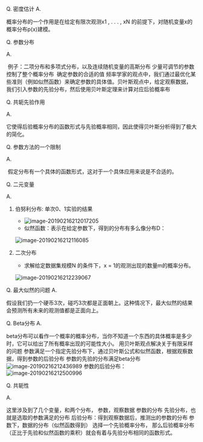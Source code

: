 Q. 密度估计
A.

概率分布的⼀个作⽤是在给定有限次观测x1 , . . . , xN 的前提下，对随机变量x的概率分布p(x)建模。



Q. 参数分布

A.

​	例⼦：⼆项分布和多项式分布，以及连续随机变量的⾼斯分布
​	少量可调节的参数控制了整个概率分布
​	确定参数的合适的值
​		频率学家的观点中，我们通过最优化某些准则（例如似然函数）来确定参数的具体值。
​		贝叶斯观点中，给定观察数据， 我们引⼊参数的先验分布，然后使⽤贝叶斯定理来计算对应后验概率布



Q. 共轭先验作用

A. 

​	它使得后验概率分布的函数形式与先验概率相同，因此使得贝叶斯分析得到了极⼤的简化。



Q. 参数⽅法的⼀个限制

A. 

​	假定分布有⼀个具体的函数形式，这对于⼀个具体应⽤来说是不合适的。



Q. ⼆元变量

A. 	

1. 伯努利分布: 单次0、1实验的结果

   * ![image-20190216212017205](/Volumes/jiye-学习/AI/math/readme/概率论-分布-伯努利分布-01.png)
   * 似然函数：表示在给定参数下，得到的分布有多么像分布D：

   ![image-20190216212116085](/Volumes/jiye-学习/AI/math/readme/概率论-分布-伯努利分布-02.png)

2. 二次分布

   * 求解给定数据集规模N 的条件下，x = 1的观测出现的数量m的概率分布。

   ![image-20190216212239067](/Volumes/jiye-学习/AI/math/readme/概率论-分布-伯努利分布-03.png)



Q. 最大似然的问题
A. 

假设我们扔⼀个硬币3次，碰巧3次都是正⾯朝上。这种情况下，最⼤似然的结果会预测所有未来的观测值都是正⾯向上。



Q. Beta分布
A. 

beta分布可以看作一个概率的概率分布，当你不知道一个东西的具体概率是多少时，它可以给出了所有概率出现的可能性大小。
用贝叶斯观点解决关于有限采样的问题
参数满足一个指定先验分布下，通过贝叶斯公式和似然函数，根据观察数据，得到参数的后验分布
参数的先验的分布满足beta分布![image-20190216212436989](/Volumes/jiye-学习/AI/math/readme/概率论-分布-beta分布-01.png)
参数的后验分布：![image-20190216212500996](/Volumes/jiye-学习/AI/math/readme/概率论-分布-beta分布-02.png)



Q. 共轭性

A. 

这里涉及到了几个变量，和两个分布，
	参数，观察数据
	参数的分布
		先验分布，也就是选取的参数满足的分布
		后验分布：得到观察数据后，推测出的参数的分布
	参数下，数据的分布（似然函数得到）
选择⼀个先验概率分布， 那么后验概率分布（正⽐于先验和似然函数的乘积）就会有着与先验分布相同的函数形式。




	





